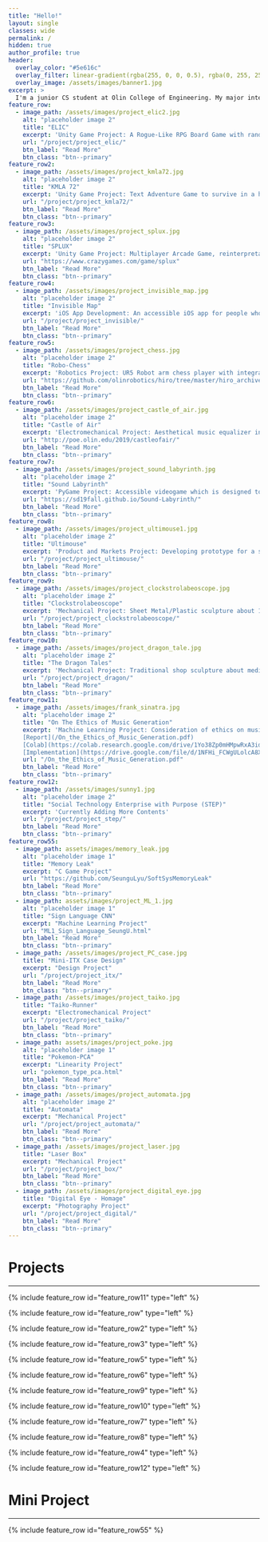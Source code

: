 ```yaml
---
title: "Hello!"
layout: single
classes: wide
permalink: /
hidden: true
author_profile: true
header:
  overlay_color: "#5e616c"
  overlay_filter: linear-gradient(rgba(255, 0, 0, 0.5), rgba(0, 255, 255, 0.5))
  overlay_image: /assets/images/banner1.jpg
excerpt: >
  I'm a junior CS student at Olin College of Engineering. My major interest is in software engineering and its applications to creative game development
feature_row:
  - image_path: /assets/images/project_elic2.jpg
    alt: "placeholder image 2"
    title: "ELIC"
    excerpt: 'Unity Game Project: A Rogue-Like RPG Board Game with randomly generated worlds and thousand combination of cards'
    url: "/project/project_elic/"
    btn_label: "Read More"
    btn_class: "btn--primary"
feature_row2:
  - image_path: /assets/images/project_kmla72.jpg
    alt: "placeholder image 2"
    title: "KMLA 72"
    excerpt: 'Unity Game Project: Text Adventure Game to survive in a high school KMLA for 3 days in the edge of being withdrawn'
    url: "/project/project_kmla72/"
    btn_label: "Read More"
    btn_class: "btn--primary"
feature_row3:
  - image_path: /assets/images/project_splux.jpg
    alt: "placeholder image 2"
    title: "SPLUX"
    excerpt: 'Unity Game Project: Multiplayer Arcade Game, reinterpretation of classic tetris with 4 users and 4 directions'
    url: "https://www.crazygames.com/game/splux"
    btn_label: "Read More"
    btn_class: "btn--primary"
feature_row4:
  - image_path: /assets/images/project_invisible_map.jpg
    alt: "placeholder image 2"
    title: "Invisible Map"
    excerpt: 'iOS App Development: An accessible iOS app for people who are blind to navigate inside buildings guided by augmented reality without any dependency on external devices'
    url: "/project/project_invisible/"
    btn_label: "Read More"
    btn_class: "btn--primary"
feature_row5:
  - image_path: /assets/images/project_chess.jpg
    alt: "placeholder image 2"
    title: "Robo-Chess"
    excerpt: 'Robotics Project: UR5 Robot arm chess player with integrated camera vision and serial communication'
    url: "https://github.com/olinrobotics/hiro/tree/master/hiro_archive/Fall_2018/chess"
    btn_label: "Read More"
    btn_class: "btn--primary"
feature_row6:
  - image_path: /assets/images/project_castle_of_air.jpg
    alt: "placeholder image 2"
    title: "Castle of Air"
    excerpt: 'Electromechanical Project: Aesthetical music equalizer inspried by the Hogwarts castle for Harry Potter'
    url: "http://poe.olin.edu/2019/castleofair/"
    btn_label: "Read More"
    btn_class: "btn--primary"
feature_row7:
  - image_path: /assets/images/project_sound_labyrinth.jpg
    alt: "placeholder image 2"
    title: "Sound Labyrinth"
    excerpt: 'PyGame Project: Accessible videogame which is designed to provide the same experience to people with a range of sensory abilities'
    url: "https://sd19fall.github.io/Sound-Labyrinth/"
    btn_label: "Read More"
    btn_class: "btn--primary"
feature_row8:
  - image_path: /assets/images/project_ultimouse1.jpg
    alt: "placeholder image 2"
    title: "Ultimouse"
    excerpt: 'Product and Markets Project: Developing prototype for a smartphone case/app that functions as a mouse'
    url: "/project/project_ultimouse/"
    btn_label: "Read More"
    btn_class: "btn--primary"
feature_row9:
  - image_path: /assets/images/project_clockstrolabeoscope.jpg
    alt: "placeholder image 2"
    title: "Clockstrolabeoscope"
    excerpt: 'Mechanical Project: Sheet Metal/Plastic sculpture about 16th century renaissance tool - The clock, astrolabe, and telescope'
    url: "/project/project_clockstrolabeoscope/"
    btn_label: "Read More"
    btn_class: "btn--primary"
feature_row10:
  - image_path: /assets/images/project_dragon_tale.jpg
    alt: "placeholder image 2"
    title: "The Dragon Tales"
    excerpt: 'Mechanical Project: Traditional shop sculpture about medieval myth - The knights and the dragon'
    url: "/project/project_dragon/"
    btn_label: "Read More"
    btn_class: "btn--primary"
feature_row11:
  - image_path: /assets/images/frank_sinatra.jpg
    alt: "placeholder image 2"
    title: "On The Ethics of Music Generation"
    excerpt: 'Machine Learning Project: Consideration of ethics on music generation <br>
    [Report](/On_the_Ethics_of_Music_Generation.pdf) 
    [Colab](https://colab.research.google.com/drive/1Yo38Zp0mHMpwRxA3idLzJ-urGndNkngK?usp=sharing) 
    [Implementation](https://drive.google.com/file/d/1NFHi_FCWgULolcA8XUgHHYdvXR9Cg7Oc/view?usp=sharing)'
    url: "/On_the_Ethics_of_Music_Generation.pdf"
    btn_label: "Read More"
    btn_class: "btn--primary"
feature_row12:
  - image_path: /assets/images/sunny1.jpg
    alt: "placeholder image 2"
    title: "Social Technology Enterprise with Purpose (STEP)"
    excerpt: 'Currently Adding More Contents'
    url: "/project/project_step/"
    btn_label: "Read More"
    btn_class: "btn--primary"
feature_row55:
  - image_path: assets/images/memory_leak.jpg
    alt: "placeholder image 1"
    title: "Memory Leak"
    excerpt: "C Game Project"
    url: "https://github.com/SeunguLyu/SoftSysMemoryLeak"
    btn_label: "Read More"
    btn_class: "btn--primary"
  - image_path: assets/images/project_ML_1.jpg
    alt: "placeholder image 1"
    title: "Sign Language CNN"
    excerpt: "Machine Learning Project"
    url: "ML1_Sign_Language_SeungU.html"
    btn_label: "Read More"
    btn_class: "btn--primary"
  - image_path: /assets/images/project_PC_case.jpg
    title: "Mini-ITX Case Design"
    excerpt: "Design Project"
    url: "/project/project_itx/"
    btn_label: "Read More"
    btn_class: "btn--primary"
  - image_path: /assets/images/project_taiko.jpg
    title: "Taiko-Runner"
    excerpt: "Electromechanical Project"
    url: "/project/project_taiko/"
    btn_label: "Read More"
    btn_class: "btn--primary"
  - image_path: assets/images/project_poke.jpg
    alt: "placeholder image 1"
    title: "Pokemon-PCA"
    excerpt: "Linearity Project"
    url: "pokemon_type_pca.html"
    btn_label: "Read More"
    btn_class: "btn--primary"
  - image_path: /assets/images/project_automata.jpg
    alt: "placeholder image 2"
    title: "Automata"
    excerpt: "Mechanical Project"
    url: "/project/project_automata/"
    btn_label: "Read More"
    btn_class: "btn--primary"
  - image_path: /assets/images/project_laser.jpg
    title: "Laser Box"
    excerpt: "Mechanical Project"
    url: "/project/project_box/"
    btn_label: "Read More"
    btn_class: "btn--primary"
  - image_path: /assets/images/project_digital_eye.jpg
    title: "Digital Eye - Homage"
    excerpt: "Photography Project"
    url: "/project/project_digital/"
    btn_label: "Read More"
    btn_class: "btn--primary"
---
```


# Projects
***

{% include feature_row id="feature_row11" type="left" %}

{% include feature_row id="feature_row" type="left" %}

{% include feature_row id="feature_row2" type="left" %}

{% include feature_row id="feature_row3" type="left" %}

{% include feature_row id="feature_row5" type="left" %}

{% include feature_row id="feature_row6" type="left" %}

{% include feature_row id="feature_row9" type="left" %}

{% include feature_row id="feature_row10" type="left" %}

{% include feature_row id="feature_row7" type="left" %}

{% include feature_row id="feature_row8" type="left" %}

{% include feature_row id="feature_row4" type="left" %}

{% include feature_row id="feature_row12" type="left" %}


# Mini Project
***

{% include feature_row id="feature_row55" %}